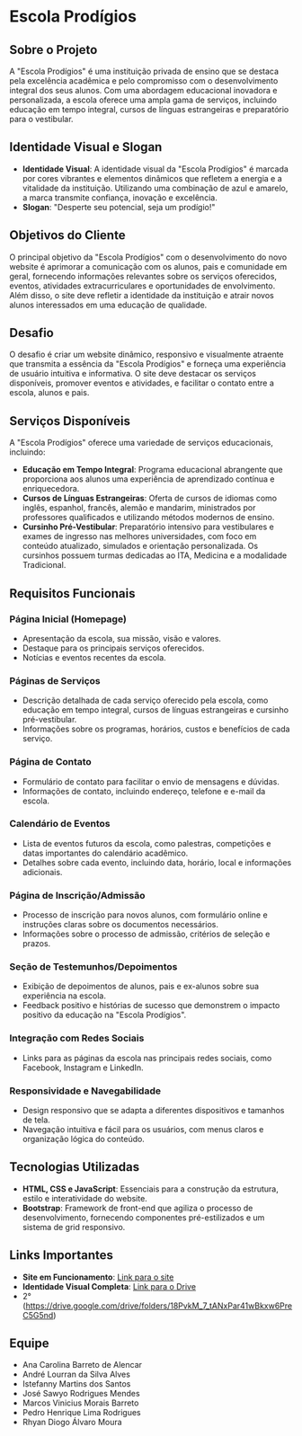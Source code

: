 # Escola Prodígios

## Sobre o Projeto
A "Escola Prodígios" é uma instituição privada de ensino que se destaca pela excelência acadêmica e pelo compromisso com o desenvolvimento integral dos seus alunos. Com uma abordagem educacional inovadora e personalizada, a escola oferece uma ampla gama de serviços, incluindo educação em tempo integral, cursos de línguas estrangeiras e preparatório para o vestibular.

## Identidade Visual e Slogan
* **Identidade Visual**: A identidade visual da "Escola Prodígios" é marcada por cores vibrantes e elementos dinâmicos que refletem a energia e a vitalidade da instituição. Utilizando uma combinação de azul e amarelo, a marca transmite confiança, inovação e excelência.
* **Slogan**: "Desperte seu potencial, seja um prodígio!"

## Objetivos do Cliente
O principal objetivo da "Escola Prodígios" com o desenvolvimento do novo website é aprimorar a comunicação com os alunos, pais e comunidade em geral, fornecendo informações relevantes sobre os serviços oferecidos, eventos, atividades extracurriculares e oportunidades de envolvimento. Além disso, o site deve refletir a identidade da instituição e atrair novos alunos interessados em uma educação de qualidade.

## Desafio
O desafio é criar um website dinâmico, responsivo e visualmente atraente que transmita a essência da "Escola Prodígios" e forneça uma experiência de usuário intuitiva e informativa. O site deve destacar os serviços disponíveis, promover eventos e atividades, e facilitar o contato entre a escola, alunos e pais.

## Serviços Disponíveis
A "Escola Prodígios" oferece uma variedade de serviços educacionais, incluindo:
* **Educação em Tempo Integral**: Programa educacional abrangente que proporciona aos alunos uma experiência de aprendizado contínua e enriquecedora.
* **Cursos de Línguas Estrangeiras**: Oferta de cursos de idiomas como inglês, espanhol, francês, alemão e mandarim, ministrados por professores qualificados e utilizando métodos modernos de ensino.
* **Cursinho Pré-Vestibular**: Preparatório intensivo para vestibulares e exames de ingresso nas melhores universidades, com foco em conteúdo atualizado, simulados e orientação personalizada. Os cursinhos possuem turmas dedicadas ao ITA, Medicina e a modalidade Tradicional.

## Requisitos Funcionais
### Página Inicial (Homepage)
* Apresentação da escola, sua missão, visão e valores.
* Destaque para os principais serviços oferecidos.
* Notícias e eventos recentes da escola.

### Páginas de Serviços
* Descrição detalhada de cada serviço oferecido pela escola, como educação em tempo integral, cursos de línguas estrangeiras e cursinho pré-vestibular.
* Informações sobre os programas, horários, custos e benefícios de cada serviço.

### Página de Contato
* Formulário de contato para facilitar o envio de mensagens e dúvidas.
* Informações de contato, incluindo endereço, telefone e e-mail da escola.

### Calendário de Eventos
* Lista de eventos futuros da escola, como palestras, competições e datas importantes do calendário acadêmico.
* Detalhes sobre cada evento, incluindo data, horário, local e informações adicionais.

### Página de Inscrição/Admissão
* Processo de inscrição para novos alunos, com formulário online e instruções claras sobre os documentos necessários.
* Informações sobre o processo de admissão, critérios de seleção e prazos.

### Seção de Testemunhos/Depoimentos
* Exibição de depoimentos de alunos, pais e ex-alunos sobre sua experiência na escola.
* Feedback positivo e histórias de sucesso que demonstrem o impacto positivo da educação na "Escola Prodígios".

### Integração com Redes Sociais
* Links para as páginas da escola nas principais redes sociais, como Facebook, Instagram e LinkedIn.

### Responsividade e Navegabilidade
* Design responsivo que se adapta a diferentes dispositivos e tamanhos de tela.
* Navegação intuitiva e fácil para os usuários, com menus claros e organização lógica do conteúdo.

## Tecnologias Utilizadas
* **HTML, CSS e JavaScript**: Essenciais para a construção da estrutura, estilo e interatividade do website.
* **Bootstrap**: Framework de front-end que agiliza o processo de desenvolvimento, fornecendo componentes pré-estilizados e um sistema de grid responsivo.

## Links Importantes
* **Site em Funcionamento**: [Link para o site](https://informatica-eeepvna.github.io/ProjetoFinal-Escola-Prodigios-PROPOSTA_01/)
* **Identidade Visual Completa**: [Link para o Drive](https://drive.google.com/drive/folders/1iSXnlLYDsBbioVHwJWIZlwbFe8Dust7s) 
* 2°(https://drive.google.com/drive/folders/18PvkM_7_tANxPar41wBkxw6PreC5G5nd)

## Equipe
* Ana Carolina Barreto de Alencar
* André Lourran da Silva Alves
* Istefanny Martins dos Santos
* José Sawyo Rodrigues Mendes
* Marcos Vinicius Morais Barreto
* Pedro Henrique Lima Rodrigues
* Rhyan Diogo Álvaro Moura
